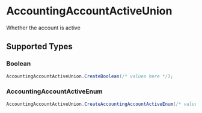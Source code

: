 # AccountingAccountActiveUnion

Whether the account is active


## Supported Types

### Boolean

```csharp
AccountingAccountActiveUnion.CreateBoolean(/* values here */);
```

### AccountingAccountActiveEnum

```csharp
AccountingAccountActiveUnion.CreateAccountingAccountActiveEnum(/* values here */);
```
